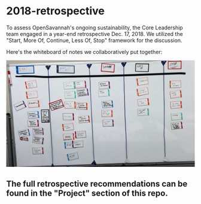 # 2018-retrospective

To assess OpenSavannah's ongoing sustainability, the Core Leadership team engaged in a year-end retrospective Dec. 17, 2018. 
We utilized the "Start, More Of, Continue, Less Of, Stop" framework for the discussion.

Here's the whiteboard of notes we collaboratively put together:

![](https://github.com/opensavannah/2018-retrospective/blob/master/IMG_0773.jpeg)

## The full retrospective recommendations can be found in the "Project" section of this repo.
